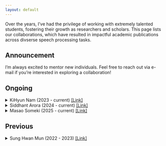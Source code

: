 ```yaml
---
layout: default
---
```


Over the years, I’ve had the privilege of working with extremely talented students, fostering their growth as researchers and scholars. This page lists our collaborations, which have resulted in impactful academic publications across divserse speech processing tasks.

## Announcement
I’m always excited to mentor new individuals. Feel free to reach out via e-mail if you’re interested in exploring a collaboration!

## Ongoing
<details>
<summary>KiHyun Nam (2023 - current) <a href="https://devkihyun.github.io/about/">[Link]</a></summary>
<ul>
  <li>Topic: Robust automatic speaker verification.</li>
  <li>Outcome
    <ul>
      <li>Kihyun Nam, Hee-Soo Heo, <b>Jee-weon Jung</b>, Joon Son Chung, “Disentangled Representation Learning for Environment-agnostic Speaker Recognition,” in Proc. Interspeech, 2024.</li>
      <li>Kihyun Nam, Youkyum Kim, Jaesung Huh, Hee Soo Heo, <b>Jee-weon Jung</b>, Joon Son Chung, “Disentangled representation learning for multilingual speaker recognition,” in Proc. Interspeech, 2023.</li>
    </ul>
  </li>
</ul>
</details>

<details>
<summary>Siddhant Arora (2024 - current) <a href="https://scholar.google.com/citations?hl=ko&authuser=1&user=VGfczTIAAAAJ">[Link]</a></summary>
<ul>
  <li>Topic: Spoken language understanding, Spoken dialogue systems</li>
  <li>Outcome
    <ul>
      <li>Siddhant Arora, Ankita Pasad, Chung-Ming Chien, Jionghao Han, Roshan Sharma, <b>Jee-weon Jung</b>, Hira Dhamyal, William Chen, Suwon Shon, Hung-yi Lee, Karen Livescu, Shinji Watanabe, “On the Evaluation of Speech Foundation Models for Spoken Language Understanding,” in Proc. ACL Findings, 2024.</li>
      <li>Siddhant Arora, Hayato Futami, <b>Jee-weon Jung</b>, Yifan Peng, Roshan Sharma, Yosuke Kashiwagi, Emiru Tsunoo, Shinji Watanabe, “UniverSLU: Universal Spoken Language Understanding for Diverse Classification and Sequence Generation Tasks with a Single Network,” in Proc. NAACL, 2024.</li>
    </ul>
  </li>
</ul>
</details>

<details>
<summary>Masao Someki (2025 - current) <a href="https://masao-someki.github.io">[Link]</a></summary>
<ul>
  <li>Topic: Dynamic pruning of LLMs</li>
</ul>
</details>

## Previous
<details>
<summary>Sung Hwan Mun (2022 - 2023) <a href="https://scholar.google.com/citations?hl=en&authuser=1&user=9l5RkZoAAAAJ">[Link]</a></summary>
<ul>
  <li>Topic: Automatic speaker verification models, spoofing-robust automatic speaker verification.</li>
  <li>Outcome
    <ul>
      <li>Sung Hwan Mun<sup>∗</sup>, Hye-jin Shim<sup>∗</sup>, Hemlata Tak∗, Xin Wang, Xuechen Liu, Md Sahidullah, Myeonghun Jeong, Min Hyun Han, Massimiliano Todisco, Kong Aik Lee, Junichi Yamagishi, Nicholas Evans, Tomi Kinnunen, Nam Soo Kim, and <b>Jee-weon Jung</b>, “Towards single integrated spoofing-aware speaker verification embeddings,” in Proc. Interspeech, 2023.</li>
      <li>Sung Hwan Mun, <b>Jee-weon Jung</b>, Min Hyun Han, Nam Soo Kim, “Frequency and Multi-Scale Selective Kernel Attention for Speaker Verification,” in Proc. SLT, 2022.</li>
    </ul>
  </li>
</ul>
</details>

